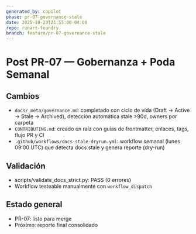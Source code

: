 ```yaml
---
generated_by: copilot
phase: pr-07-governance-stale
date: 2025-10-23T21:55:00-04:00
repo: runart-foundry
branch: feature/pr-07-governance-stale
---
```


# Post PR-07 — Gobernanza + Poda Semanal

## Cambios
- `docs/_meta/governance.md`: completado con ciclo de vida (Draft → Active → Stale → Archived), detección automática stale >90d, owners por carpeta
- `CONTRIBUTING.md`: creado en raíz con guías de frontmatter, enlaces, tags, flujo PR y CI
- `.github/workflows/docs-stale-dryrun.yml`: workflow semanal (lunes 09:00 UTC) que detecta docs stale y genera reporte (dry-run)

## Validación
- scripts/validate_docs_strict.py: PASS (0 errores)
- Workflow testeable manualmente con `workflow_dispatch`

## Estado general
- PR-07: listo para merge
- Próximo: reporte final consolidado
